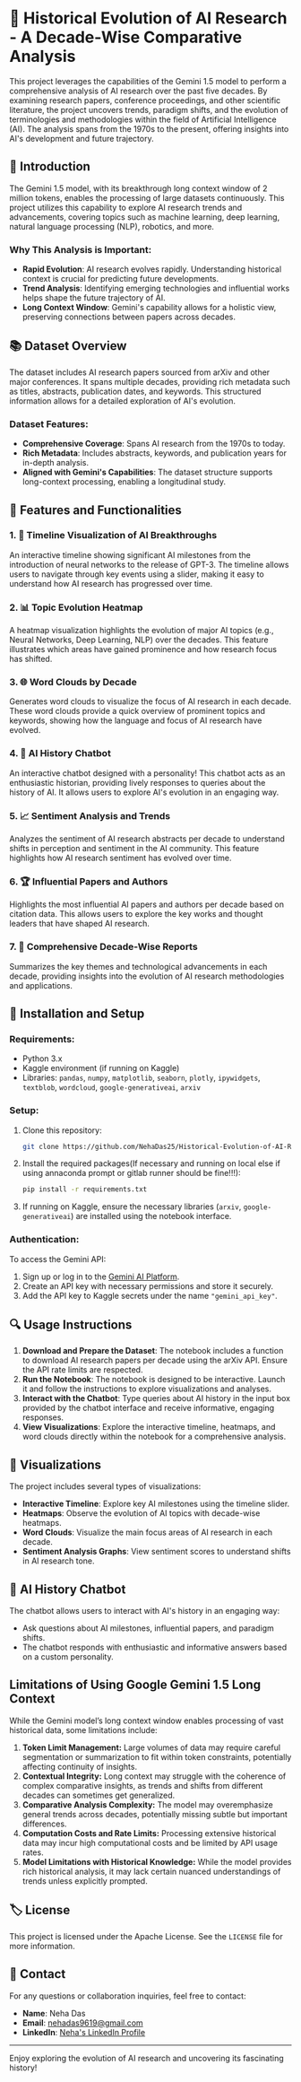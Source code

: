 # 📘 Historical Evolution of AI Research - A Decade-Wise Comparative Analysis

This project leverages the capabilities of the Gemini 1.5 model to perform a comprehensive analysis of AI research over the past five decades. By examining research papers, conference proceedings, and other scientific literature, the project uncovers trends, paradigm shifts, and the evolution of terminologies and methodologies within the field of Artificial Intelligence (AI). The analysis spans from the 1970s to the present, offering insights into AI's development and future trajectory.

## 📝 Introduction

The Gemini 1.5 model, with its breakthrough long context window of 2 million tokens, enables the processing of large datasets continuously. This project utilizes this capability to explore AI research trends and advancements, covering topics such as machine learning, deep learning, natural language processing (NLP), robotics, and more.

### Why This Analysis is Important:
- **Rapid Evolution**: AI research evolves rapidly. Understanding historical context is crucial for predicting future developments.
- **Trend Analysis**: Identifying emerging technologies and influential works helps shape the future trajectory of AI.
- **Long Context Window**: Gemini's capability allows for a holistic view, preserving connections between papers across decades.

## 📚 Dataset Overview

The dataset includes AI research papers sourced from arXiv and other major conferences. It spans multiple decades, providing rich metadata such as titles, abstracts, publication dates, and keywords. This structured information allows for a detailed exploration of AI's evolution.

### Dataset Features:
- **Comprehensive Coverage**: Spans AI research from the 1970s to today.
- **Rich Metadata**: Includes abstracts, keywords, and publication years for in-depth analysis.
- **Aligned with Gemini's Capabilities**: The dataset structure supports long-context processing, enabling a longitudinal study.

## 🧠 Features and Functionalities

### 1. 📅 **Timeline Visualization of AI Breakthroughs**
An interactive timeline showing significant AI milestones from the introduction of neural networks to the release of GPT-3. The timeline allows users to navigate through key events using a slider, making it easy to understand how AI research has progressed over time.

### 2. 📊 **Topic Evolution Heatmap**
A heatmap visualization highlights the evolution of major AI topics (e.g., Neural Networks, Deep Learning, NLP) over the decades. This feature illustrates which areas have gained prominence and how research focus has shifted.

### 3. 🌐 **Word Clouds by Decade**
Generates word clouds to visualize the focus of AI research in each decade. These word clouds provide a quick overview of prominent topics and keywords, showing how the language and focus of AI research have evolved.

### 4. 💬 **AI History Chatbot**
An interactive chatbot designed with a personality! This chatbot acts as an enthusiastic historian, providing lively responses to queries about the history of AI. It allows users to explore AI's evolution in an engaging way.

### 5. 📈 **Sentiment Analysis and Trends**
Analyzes the sentiment of AI research abstracts per decade to understand shifts in perception and sentiment in the AI community. This feature highlights how AI research sentiment has evolved over time.

### 6. 🏆 **Influential Papers and Authors**
Highlights the most influential AI papers and authors per decade based on citation data. This allows users to explore the key works and thought leaders that have shaped AI research.

### 7. 📑 **Comprehensive Decade-Wise Reports**
Summarizes the key themes and technological advancements in each decade, providing insights into the evolution of AI research methodologies and applications.

## 🚀 Installation and Setup

### Requirements:
- Python 3.x
- Kaggle environment (if running on Kaggle)
- Libraries: `pandas`, `numpy`, `matplotlib`, `seaborn`, `plotly`, `ipywidgets`, `textblob`, `wordcloud`, `google-generativeai`, `arxiv`

### Setup:
1. Clone this repository:
    ```bash
    git clone https://github.com/NehaDas25/Historical-Evolution-of-AI-Research---A-Decade-Wise-Comparative-Analysis.git
    ```
2. Install the required packages(If necessary and running on local else if using annaconda prompt or gitlab runner should be fine!!!):
    ```bash
    pip install -r requirements.txt
    ```
3. If running on Kaggle, ensure the necessary libraries (`arxiv`, `google-generativeai`) are installed using the notebook interface.

### Authentication:
To access the Gemini API:
1. Sign up or log in to the [Gemini AI Platform](https://gemini-ai.com).
2. Create an API key with necessary permissions and store it securely.
3. Add the API key to Kaggle secrets under the name `"gemini_api_key"`.

## 🔍 Usage Instructions

1. **Download and Prepare the Dataset**: The notebook includes a function to download AI research papers per decade using the arXiv API. Ensure the API rate limits are respected.
2. **Run the Notebook**: The notebook is designed to be interactive. Launch it and follow the instructions to explore visualizations and analyses.
3. **Interact with the Chatbot**: Type queries about AI history in the input box provided by the chatbot interface and receive informative, engaging responses.
4. **View Visualizations**: Explore the interactive timeline, heatmaps, and word clouds directly within the notebook for a comprehensive analysis.

## 🎨 Visualizations

The project includes several types of visualizations:
- **Interactive Timeline**: Explore key AI milestones using the timeline slider.
- **Heatmaps**: Observe the evolution of AI topics with decade-wise heatmaps.
- **Word Clouds**: Visualize the main focus areas of AI research in each decade.
- **Sentiment Analysis Graphs**: View sentiment scores to understand shifts in AI research tone.

## 🤖 AI History Chatbot

The chatbot allows users to interact with AI's history in an engaging way:
- Ask questions about AI milestones, influential papers, and paradigm shifts.
- The chatbot responds with enthusiastic and informative answers based on a custom personality.

## Limitations of Using Google Gemini 1.5 Long Context
While the Gemini model’s long context window enables processing of vast historical data, some limitations include:

1. **Token Limit Management:** Large volumes of data may require careful segmentation or summarization to fit within token constraints, potentially affecting continuity of insights.
2. **Contextual Integrity:** Long context may struggle with the coherence of complex comparative insights, as trends and shifts from different decades can sometimes get generalized.
3. **Comparative Analysis Complexity:** The model may overemphasize general trends across decades, potentially missing subtle but important differences.
4. **Computation Costs and Rate Limits:** Processing extensive historical data may incur high computational costs and be limited by API usage rates.
5. **Model Limitations with Historical Knowledge:** While the model provides rich historical analysis, it may lack certain nuanced understandings of trends unless explicitly prompted.

## 🏷 License

This project is licensed under the Apache License. See the `LICENSE` file for more information.

## 📧 Contact

For any questions or collaboration inquiries, feel free to contact:
- **Name**: Neha Das
- **Email**: [nehadas9619@gmail.com](mailto:nehadas9619@gmail.com)
- **LinkedIn**: [Neha's LinkedIn Profile](https://www.linkedin.com/in/nehadas-96/)

---

Enjoy exploring the evolution of AI research and uncovering its fascinating history!

